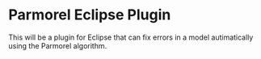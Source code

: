 # Parmorel Eclipse Plugin
This will be a plugin for Eclipse that can fix errors in a model autimatically using the Parmorel algorithm.
